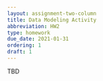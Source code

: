 ```yaml
---
layout: assignment-two-column
title: Data Modeling Activity
abbreviation: HW2
type: homework
due_date: 2021-01-31
ordering: 1 
draft: 1
---
```


TBD